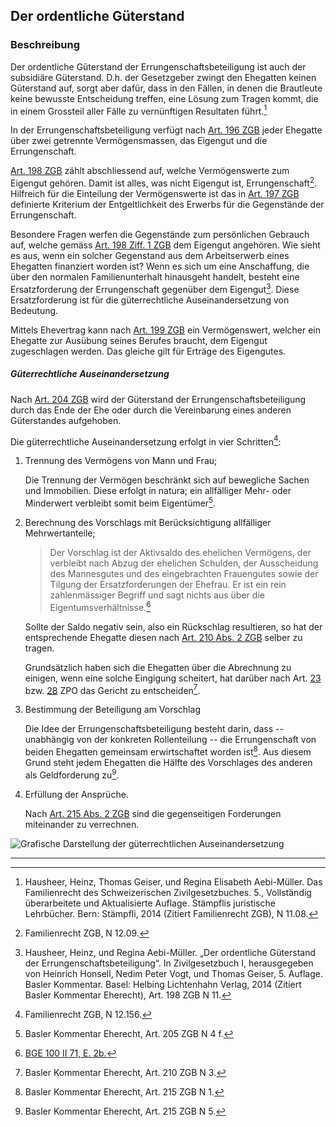 ## Der ordentliche Güterstand

### Beschreibung

Der ordentliche Güterstand der Errungenschaftsbeteiligung ist auch der
subsidiäre Güterstand. D.h. der Gesetzgeber zwingt den Ehegatten keinen
Güterstand auf, sorgt aber dafür, dass in den Fällen, in denen die
Brautleute keine bewusste Entscheidung treffen, eine Lösung zum Tragen
kommt, die in einem Grossteil aller Fälle zu vernünftigen Resultaten
führt.[^1]

In der Errungenschaftsbeteiligung verfügt nach [Art. 196
ZGB](https://www.fedlex.admin.ch/eli/cc/24/233_245_233/de#art_196) jeder
Ehegatte über zwei getrennte Vermögensmassen, das Eigengut und die Errungenschaft.

[Art. 198 ZGB](https://www.fedlex.admin.ch/eli/cc/24/233_245_233/de#art_198) zählt abschliessend auf, welche Vermögenswerte zum
Eigengut gehören. Damit ist alles, was nicht Eigengut ist,
Errungenschaft[^2]. Hilfreich für die Einteilung der Vermögenswerte ist das
in [Art. 197 ZGB](https://www.fedlex.admin.ch/eli/cc/24/233_245_233/de#art_197) definierte Kriterium der Entgeltlichkeit des Erwerbs für die
Gegenstände der Errungenschaft.

Besondere Fragen werfen die Gegenstände zum persönlichen Gebrauch auf,
welche gemäss [Art. 198 Ziff. 1 ZGB](https://www.fedlex.admin.ch/eli/cc/24/233_245_233/de#art_198) dem Eigengut angehören. Wie sieht
es aus, wenn ein solcher Gegenstand aus dem Arbeitserwerb eines
Ehegatten finanziert worden ist? Wenn es sich um eine Anschaffung, die
über den normalen Familienunterhalt hinausgeht handelt, besteht eine
Ersatzforderung der Errungenschaft gegenüber dem Eigengut[^3]. Diese Ersatzforderung ist für die güterrechtliche
Auseinandersetzung von Bedeutung.

Mittels Ehevertrag kann nach [Art. 199 ZGB](https://www.fedlex.admin.ch/eli/cc/24/233_245_233/de#art_199) ein Vermögenswert, welcher
ein Ehegatte zur Ausübung seines Berufes braucht, dem Eigengut
zugeschlagen werden. Das gleiche gilt für Erträge des Eigengutes.

##### Güterrechtliche Auseinandersetzung
Nach [Art. 204 ZGB](https://www.fedlex.admin.ch/eli/cc/24/233_245_233/de#art_204) wird der Güterstand der Errungenschaftsbeteiligung
durch das Ende der Ehe oder durch die Vereinbarung eines anderen
Güterstandes aufgehoben.

Die güterrechtliche Auseinandersetzung erfolgt in vier Schritten[^4]:


1. Trennung des Vermögens von Mann und Frau;

   Die Trennung der Vermögen beschränkt sich auf bewegliche Sachen und
   Immobilien. Diese erfolgt in natura; ein allfälliger Mehr- oder
   Minderwert verbleibt somit beim Eigentümer[^10].

2. Berechnung des Vorschlags mit Berücksichtigung allfälliger
   Mehrwertanteile;

   > Der Vorschlag ist der Aktivsaldo des ehelichen Vermögens, der
   > verbleibt nach Abzug der ehelichen Schulden, der Ausscheidung des
   > Mannesgutes und des eingebrachten Frauengutes sowie der Tilgung der
   > Ersatzforderungen der Ehefrau. Er ist ein rein zahlenmässiger
   > Begriff und sagt nichts aus über die Eigentumsverhältnisse.[^BGE]

    Sollte der Saldo negativ sein, also ein Rückschlag resultieren, so
    hat der entsprechende Ehegatte diesen nach [Art. 210 Abs. 2 ZGB](https://www.fedlex.admin.ch/eli/cc/24/233_245_233/de#art_210) selber zu tragen.

    Grundsätzlich haben sich die Ehegatten über die Abrechnung zu
    einigen, wenn eine solche Eingigung scheitert, hat darüber nach Art.
    [23](https://www.fedlex.admin.ch/eli/cc/2010/262/de#art_23) bzw.
    [28](https://www.fedlex.admin.ch/eli/cc/2010/262/de#art_28) ZPO das
    Gericht zu entscheiden[^5].

3. Bestimmung der Beteiligung am Vorschlag 

   Die Idee der Errungenschaftsbeteiligung besteht darin, dass --
   unabhängig von der konkreten Rollenteilung -- die Errungenschaft von
   beiden Ehegatten gemeinsam erwirtschaftet worden ist[^6]. Aus diesem
   Grund steht jedem Ehegatten die Hälfte des Vorschlages des anderen als
   Geldforderung zu[^7].

4. Erfüllung der Ansprüche.

   Nach [Art. 215 Abs. 2
   ZGB](https://www.fedlex.admin.ch/eli/cc/24/233_245_233/de#art_215)
   sind die gegenseitigen Forderungen miteinander zu verrechnen.

![Grafische Darstellung der güterrechtlichen
Auseinandersetzung](../graphics/errungenschaftsbeteiligung.svg)

---


[^1]: Hausheer, Heinz, Thomas Geiser, und Regina Elisabeth Aebi-Müller.
    Das Familienrecht des Schweizerischen Zivilgesetzbuches. 5.,
    Vollständig überarbeitete und Aktualisierte Auflage. Stämpflis
    juristische Lehrbücher. Bern: Stämpfli, 2014 (Zitiert Familienrecht ZGB), N 11.08.

[^2]: Familienrecht ZGB, N 12.09.

[^3]: Hausheer, Heinz, und Regina Aebi-Müller. „Der ordentliche
    Güterstand der Errungenschaftsbeteiligung“. In Zivilgesetzbuch I,
    herausgegeben von Heinrich Honsell, Nedim Peter Vogt, und Thomas
    Geiser, 5. Auflage. Basler Kommentar. Basel: Helbing Lichtenhahn
    Verlag, 2014 (Zitiert Basler Kommentar Eherecht), Art. 198 ZGB N 11.

[^4]: Familienrecht ZGB, N 12.156.

[^5]: Basler Kommentar Eherecht, Art. 210 ZGB N 3.

[^6]: Basler Kommentar Eherecht, Art.  215 ZGB N 1.

[^7]: Basler Kommentar Eherecht, Art.  215 ZGB N 5.

[^10]: Basler Kommentar Eherecht, Art. 205 ZGB N 4 f.

[^BGE]: [BGE 100 II 71, E. 2b.](https://bit.ly/3cnpqqC)
